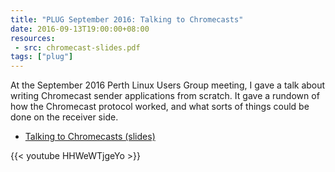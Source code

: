 ```yaml
---
title: "PLUG September 2016: Talking to Chromecasts"
date: 2016-09-13T19:00:00+08:00
resources:
 - src: chromecast-slides.pdf
tags: ["plug"]
---
```


At the September 2016 Perth Linux Users Group meeting, I gave a talk
about writing Chromecast sender applications from scratch.  It gave a
rundown of how the Chromecast protocol worked, and what sorts of
things could be done on the receiver side.

<!--more-->

* [Talking to Chromecasts (slides)](chromecast-slides.pdf)

{{< youtube HHWeWTjgeYo >}}
